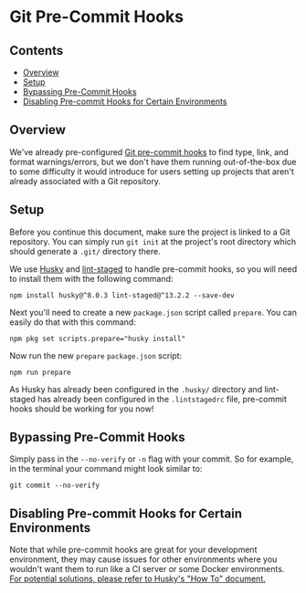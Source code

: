 # Git Pre-Commit Hooks

## Contents

-   [Overview](#overview)
-   [Setup](#setup)
-   [Bypassing Pre-Commit Hooks](#bypassing-pre-commit-hooks)
-   [Disabling Pre-commit Hooks for Certain Environments](#disabling-pre-commit-hooks-for-certain-environments)

## Overview

We've already pre-configured [Git pre-commit hooks](https://git-scm.com/book/en/v2/Customizing-Git-Git-Hooks#_committing_workflow_hooks) to find type, link, and format warnings/errors, but we don't have them running out-of-the-box due to some difficulty it would introduce for users setting up projects that aren't already associated with a Git repository.

## Setup

Before you continue this document, make sure the project is linked to a Git repository. You can simply run `git init` at the project's root directory which should generate a `.git/` directory there.

We use [Husky](https://typicode.github.io/husky) and [lint-staged](https://github.com/okonet/lint-staged) to handle pre-commit hooks, so you will need to install them with the following command:

```console
npm install husky@^8.0.3 lint-staged@^13.2.2 --save-dev
```

Next you'll need to create a new `package.json` script called `prepare`. You can easily do that with this command:

```console
npm pkg set scripts.prepare="husky install"
```

Now run the new `prepare` `package.json` script:

```console
npm run prepare
```

As Husky has already been configured in the `.husky/` directory and lint-staged has already been configured in the `.lintstagedrc` file, pre-commit hooks should be working for you now!

## Bypassing Pre-Commit Hooks

Simply pass in the `--no-verify` or `-n` flag with your commit. So for example, in the terminal your command might look similar to:

```console
git commit --no-verify
```

## Disabling Pre-commit Hooks for Certain Environments

Note that while pre-commit hooks are great for your development environment, they may cause issues for other environments where you wouldn't want them to run like a CI server or some Docker environments. [For potential solutions, please refer to Husky's "How To" document.](https://typicode.github.io/husky/how-to.html#ci-server-and-docker)
